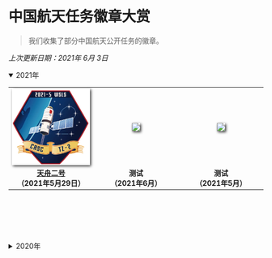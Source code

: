 # 中国航天任务徽章大赏

> 我们收集了部分中国航天公开任务的徽章。

*上次更新日期：2021年 6月 3日*





<details open> <! 这个模块是默认已经展示的可关闭模块 ––> 
<summary>2021年</summary>  <! 这是可关闭模块对外展示的语句 ––> 
<table border="0" width=1000px align="center" style="margin-bottom: 100px;">
<! 第一行徽章开始 ––> 
  <tr>
    <td align="center" width=240px><! 第一列徽章开始 ––> 
    <img align="center" width=240px style=" box-shadow:2px 2px 5px #333333;" src="gallery/2021/20210529/20210529.jpeg" />
    </td>
    <td align="center" width=240px><! 第二列徽章开始 ––> 
    <img align="center" width=240px style=" box-shadow:2px 2px 5px #333333;" src="resources/repo-cover-racing.gif" />
    </td>
    <td align="center" width=240px><! 第三列徽章开始 ––> 
    <img align="center" width=240px style=" box-shadow:2px 2px 5px #333333;" src="resources/repo-cover-racing.gif" />
    </td>
  </tr>
  <tr>
    <td align="center"><! 第一列徽章注释 ––> 
    <b><a href="gallery/2021/20210529/">天舟二号</a><br>（2021年5月29日）</b>
    </td>
    <td align="center"><! 第二列徽章注释 ––> 
    <b>测试<br>（2021年6月）</b>
    </td>
    <td align="center"><! 第三列徽章注释 ––> 
    <b>测试<br>（2021年5月）</b>
    </td>
  </tr>
<! 第一行徽章结束 ––> 
</table>
</details>



<details> <! 这个模块是默认关闭的可关闭模块 ––> 
<summary>2020年</summary>  <! 这是可关闭模块对外展示的语句 ––> 
<table border="0" width=1000px align="center" style="margin-bottom: 100px;">
<! 第一行徽章开始 ––> 
  <tr>
    <td align="center" width=240px><! 第一列徽章开始 ––> 
    <img align="center" width=240px style=" box-shadow:2px 2px 5px #333333;" src="resources/repo-cover-large.gif" />
    </td>
    <td align="center" width=240px><! 第二列徽章开始 ––> 
    <img align="center" width=240px style=" box-shadow:2px 2px 5px #333333;" src="resources/repo-cover-racing.gif" />
    </td>
    <td align="center" width=240px><! 第三列徽章开始 ––> 
    <img align="center" width=240px style=" box-shadow:2px 2px 5px #333333;"  src="resources/repo-cover-racing.gif" />
    </td>
  </tr>
  <tr>
    <td align="center"><! 第一列徽章注释 ––> 
    <b>第一<br>（2021年5月）</b>
    </td>
    <td align="center"><! 第二列徽章注释 ––> 
    <b>测试<br>（2021年6月）</b>
    </td>
    <td align="center"><! 第三列徽章注释 ––> 
    <b>测试<br>（2021年5月）</b>
    </td>
  </tr>
<! 第一行徽章结束 ––> 
</table>
</details>
